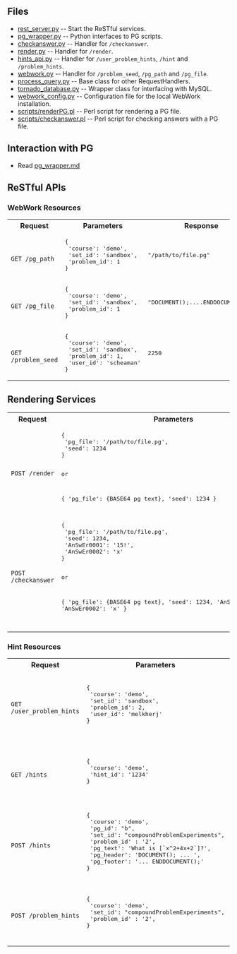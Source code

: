 ## Files
- [rest_server.py](rest_server.py) -- Start the ReSTful services.
- [pg_wrapper.py](pg_wrapper.py) -- Python interfaces to PG scripts.
- [checkanswer.py](checkanswer.py) -- Handler for `/checkanswer`.
- [render.py](render.py) -- Handler for `/render`.
- [hints_api.py](hints_api.py) -- Handler for `/user_problem_hints`, `/hint` and `/problem_hints`.
- [webwork.py](webwork.py) -- Handler for `/problem_seed`, `/pg_path` and `/pg_file`.
- [process_query.py](process_query.py) -- Base class for other RequestHandlers.
- [tornado_database.py](tonado_databse.py) -- Wrapper class for interfacing with MySQL.
- [webwork_config.py](webwork_config.py) -- Configuration file for the local WebWork installation.
- [scripts/renderPG.pl](scripts/renderPG.pl) -- Perl script for rendering a PG file.
- [scripts/checkanswer.pl](scripts/checkanswer.pl) -- Perl script for checking answers with a PG file.

## Interaction with PG
- Read [pg_wrapper.md](pg_wrapper.md)

## ReSTful APIs

### WebWork Resources
<table>
  <tr>
    <th>Request</th>
    <th>Parameters</th>
    <th>Response</th>
    <th>Description</th>
  </tr>
  <tr>
    <td>
<code>
GET /pg_path
</code>
    </td>
    <td>
<pre>
{ 
 'course': 'demo',
 'set_id': 'sandbox',
 'problem_id': 1 
}
</pre>
    </td>
    <td>
<pre>
"/path/to/file.pg"
</pre>
    </td>
    <td>
      Get the path to the PG file.  
    </td>
  </tr>
  <tr>
    <td>
<code>
GET /pg_file
</code>
    </td>
    <td>
<pre>
{ 
 'course': 'demo',
 'set_id': 'sandbox',
 'problem_id': 1 
}
</pre>
    </td>
    <td>
<pre>
"DOCUMENT();....ENDDOCUMENT();"
</pre>
    </td>
    <td>
      Get the content of a PG file.
    </td>
  </tr>
  <tr>
    <td>
<code>
GET /problem_seed
</code>
    </td>
    <td>
<pre>
{ 
 'course': 'demo',
 'set_id': 'sandbox',
 'problem_id': 1,
 'user_id': 'scheaman'
}
</pre>
    </td>
    <td>
<pre>
2250
</pre>
    </td>
    <td>
      Get the random seed used by WebWork.
    </td>
  </tr>
</table>


## Rendering Services
<table>
  <tr>
    <th>Request</th>
    <th>Parameters</th>
    <th>Response</th>
    <th>Description</th>
  </tr>
  <tr>
    <td>
<code>
POST /render
</code>
    </td>
    <td>
<pre>
{ 
 'pg_file': '/path/to/file.pg',
 'seed': 1234 
}

or

{ 
 'pg_file': {BASE64 pg text},
 'seed': 1234 
}
</pre>
    </td>
    <td>
<pre>
{ 
 'rendered_html': '&lt;html&gt;
    ...
    &lt;/html&gt;'
}
</pre>
    </td>
    <td>
      Render a given PG file.
    </td>
  </tr>
  <tr>
    <td>
<code>
POST /checkanswer
</code>
    </td>
    <td>
<pre>
{ 
 'pg_file': '/path/to/file.pg',
 'seed': 1234,
 'AnSwEr0001': '15!',
 'AnSwEr0002': 'x'
}

or

{ 
 'pg_file': {BASE64 pg text},
 'seed': 1234,
 'AnSwEr0001': '15!',
 'AnSwEr0002': 'x'
}

</pre>
    </td>
    <td>
<pre>
{ 
 'AnSwEr0001' : {
   'entered_value': '15!',
   'is_correct': true,
   'error_msg': ''
   },
 'AnSwEr0002' : {
   'entered_value': 'x',
   'is_correct': false,
   'error_msg': 
    'Answer isn\'t a number'
   }
}
</pre>
    </td>
    <td>
      Check answers with a PG file.
    </td>
  </tr>
</table>
  
### Hint Resources
<table>
  <tr>
    <th>Request</th>
    <th>Parameters</th>
    <th>Response</th>
    <th>Description</th>
  </tr>
  <tr>
    <td>
<code>
GET /user_problem_hints
</code>
    </td>
    <td>
<pre>
{
 'course': 'demo',
 'set_id': 'sandbox',
 'problem_id': 2,
 'user_id': 'melkherj' 
}
</pre>
    </td>
    <td>
<pre>
[
 {
  'pg_text': 'Hint text',
  'pg_header': 'DOCUMENT(); ... ',
  'pg_footer': '... ENDDOCUMENT();'
  'pg_id': 'b'
 }
]
</pre>
    </td>
    <td>
      Get hints assigned to a user for a particular problem.
    </td>
  </tr>
  <tr>
    <td>
<code>
GET /hints
</code>
    </td>
    <td>
<pre>
{
 'course': 'demo',
 'hint_id': '1234'
}
</pre>
    </td>
    <td>
<pre>
{
 "pg_text": "My name is Mr Hint", 
'pg_header': 'DOCUMENT(); ... ',
 'pg_footer': '... ENDDOCUMENT();'
 "pg_id": "b", 
 "problem_id": "2"
 "set_id": "compoundProblemExperiments"
}
</pre>
    </td>
    <td>
      Get a hint from the hint DB.
    </td>
  </tr>
  <tr>
    <td>
<code>
POST /hints
</code>
    </td>
    <td>
<pre>
{
 'course': 'demo', 
 'pg_id': "b",
 'set_id': "compoundProblemExperiments",
 'problem_id' : '2',
 'pg_text': 'What is [`x^2+4x+2`]?',
 'pg_header': 'DOCUMENT(); ... ',
 'pg_footer': '... ENDDOCUMENT();'
}
</pre>
    </td>
    <td>
<pre>
None
</pre>
    </td>
    <td>
      Add a hint to the hint DB.
    </td>
  </tr>
   <tr>
    <td>
<code>
POST /problem_hints
</code>
    </td>
    <td>
<pre>
{
 'course': 'demo', 
 'set_id': "compoundProblemExperiments",
 'problem_id' : '2',
}
</pre>
    </td>
    <td>
<pre>
[
 {
  "pg_text": "My name is Mr Hint",
  'pg_header': 'DOCUMENT(); ... ',
  'pg_footer': '... ENDDOCUMENT();'
  "pg_id": "b"
 },...
]
</pre>
    </td>
    <td>
      List all hints for a problem.
    </td>
  </tr>
</table>
